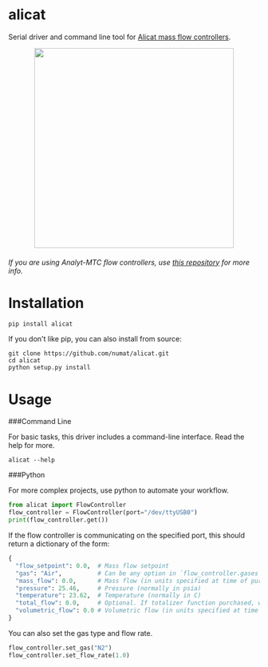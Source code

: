 alicat
======

Serial driver and command line tool for
[Alicat mass flow controllers](http://www.alicat.com/products/mass-flow-meters-and-controllers/mass-flow-controllers/).

<p align="center">
  <img src="http://www.alicat.com/wpinstall/wp-content/uploads/2012/01/gas-mass-flow-controller1.jpg" height="400" />
</p>

###### If you are using Analyt-MTC flow controllers, use [this repository](https://github.com/schlenzmeister/AnalytMTC/wiki) for more info.

Installation
============

```
pip install alicat
```

If you don't like pip, you can also install from source:

```
git clone https://github.com/numat/alicat.git
cd alicat
python setup.py install
```

Usage
=====

###Command Line

For basic tasks, this driver includes a command-line interface. Read the help
for more.

```
alicat --help
```

###Python

For more complex projects, use python to automate your workflow.

```python
from alicat import FlowController
flow_controller = FlowController(port="/dev/ttyUSB0")
print(flow_controller.get())
```

If the flow controller is communicating on the specified port, this should
return a dictionary of the form:

```python
{
  "flow_setpoint": 0.0,  # Mass flow setpoint
  "gas": "Air",          # Can be any option in `flow_controller.gases`
  "mass_flow": 0.0,      # Mass flow (in units specified at time of purchase)
  "pressure": 25.46,     # Pressure (normally in psia)
  "temperature": 23.62,  # Temperature (normally in C)
  "total_flow": 0.0,     # Optional. If totalizer function purchased, will be included
  "volumetric_flow": 0.0 # Volumetric flow (in units specified at time of purchase)
}
```

You can also set the gas type and flow rate.

```python
flow_controller.set_gas("N2")
flow_controller.set_flow_rate(1.0)
```
